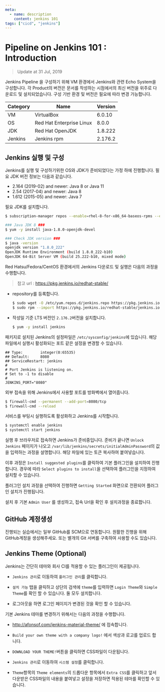 ```yaml
---
meta:
  - name: description
    content: jenkins 101
tags: ["cicd", "jenkins"]
---
```


# Pipeline on Jenkins 101 : Introduction

> Update at 31 Jul, 2019

Jenkins Pipeline 을 구성하기 위해 VM 환경에서 Jenkins와 관련 Echo System을 구성합니다. 각 Product의 버전은 문서를 작성하는 시점에서의 최신 버전을 위주로 다운로드 및 설치되었습니다. 구성 기반 환경 및 버전은 필요에 따라 변경 가능합니다.

| Category | Name                     | Version |
| -------- | ------------------------ | ------- |
| VM       | VirtualBox               | 6.0.10  |
| OS       | Red Hat Enterprise Linux | 8.0.0   |
| JDK      | Red Hat OpenJDK          | 1.8.222 |
| Jenkins  | Jenkins rpm              | 2.176.2 |



## Jenkins 실행 및 구성


Jenkins를 실행 및 구성하기위한 OS와 JDK가 준비되었다는 가정 하에 진행합니다. 필요 JDK 버전 정보는 다음과 같습니다.

- 2.164 (2019-02) and newer: Java 8 or Java 11
- 2.54 (2017-04) and newer: Java 8
- 1.612 (2015-05) and newer: Java 7



필요 JDK를 설치합니다.

```bash
$ subscription-manager repos --enable=rhel-8-for-x86_64-baseos-rpms --enable=rhel-8-for-x86_64-appstream-rpms

### Java JDK 8 ###
$ yum -y install java-1.8.0-openjdk-devel

### Check JDK version ###
$ java -version
openjdk version "1.8.0_222"
OpenJDK Runtime Environment (build 1.8.0_222-b10)
OpenJDK 64-Bit Server VM (build 25.222-b10, mixed mode)
```





Red Hatsu/Fedora/CentOS 환경에서의 Jenkins 다운로드 및 실행은 다음의 과정을 수행합니다.

> 참고 url : https://pkg.jenkins.io/redhat-stable/

- repository를 등록합니다.

  ```bash
  $ sudo wget -O /etc/yum.repos.d/jenkins.repo https://pkg.jenkins.io/redhat-stable/jenkins.repo
  $ sudo rpm --import https://pkg.jenkins.io/redhat-stable/jenkins.io.key
  ```

- 작성일 기준 LTS 버전인 `2.176.2`버전을 설치합니다.

  ```bash
  $ yum -y install jenkins
  ```



패키지로 설치된 Jenkins의 설정파일은 `/etc/sysconfig/jenkins`에 있습니다. 해당 파일에서 실행시 활성화되는 포트 같은 설정을 변경할 수 있습니다.

```properties
## Type:        integer(0:65535)
## Default:     8080
## ServiceRestart: jenkins
#
# Port Jenkins is listening on.
# Set to -1 to disable
#
JENKINS_PORT="8080"
```



외부 접속을 위해 Jenkins에서 사용할 포트를 방화벽에서 열어줍니다.

```bash
$ firewall-cmd --permanent --add-port=8080/tcp
$ firewall-cmd --reload
```



서비스를 부팅시 실행하도록 활성화하고 Jenkins를 시작합니다.

```bash
$ systemctl enable jenkins 
$ systemctl start jenkins
```



실행 후 브라우저로 접속하면 Jenkins가 준비중입니다. 준비가 끝나면 `Unlock Jenkins` 페이지가 나오고 `/var/lib/jenkins/secrets/initialAdminPassword`의 값을 입력하는 과정을 설명합니다. 해당 파일에 있는 토큰 복사하여 붙여넣습니다.

이후 과정은 `Install suggested plugins`를 클릭하여 기본 플러그인을 설치하여 진행합니다. 경우에 따라 `Select plugins to install`을 선택하여 플러그인을 지정하여 설치할 수 있습니다.

플러그인 설치 과정을 선택하여 진행하면 `Getting Started` 화면으로 전환되어 플러그인 설치가 진행됩니다.

설치 후 기본 `Admin User` 를 생성하고, 접속 Url을 확인 후 설치과정을 종료합니다.



## GitHub 계정생성

진행되는 실습에서는 일부 GitHub를 SCM으로 연동합니다. 원활한 진행을 위해 GitHub계정을 생성해주세요. 또는 별개의 Git 서버를 구축하여 사용할 수도 있습니다.



## Jenkins Theme (Optional)

Jenkins는 간단히 테마와 회사 CI를 적용할 수 있는 플러그인이 제공됩니다.

- `Jenkins 관리`로 이동하여 `플러그인 관리`를 클릭합니다.

- `설치 가능` 탭을 클릭하고 상단의 검색에 `theme`를 입력하면 `Login Theme`와 `Simple Theme`를 확인 할 수 있습니다. 둘 모두 설치합니다.

- 로그아웃을 하면 로그인 페이지가 변경된 것을 확인 할 수 있습니다.

  

기본 Jenkins 테마를 변경하기 위해서는 다음의 과정을 수행합니다.

- http://afonsof.com/jenkins-material-theme/ 에 접속합니다.
- `Build your own theme with a company logo!` 에서 색상과 로고를 업로드 합니다.
- `DOWNLOAD YOUR THEME!`버튼을 클릭하면 CSS파일이 다운됩니다.

- `Jenkins 관리`로 이동하여 `시스템 설정`를 클릭합니다.
- `Theme`항목의 `Theme elements`의 드롭다운 항목에서 `Extra CSS`를 클릭하고 앞서 다운받은 CSS파일의 내용을 붙여넣고 설정을 저장하면 적용된 테마를 확인할 수 있습니다.